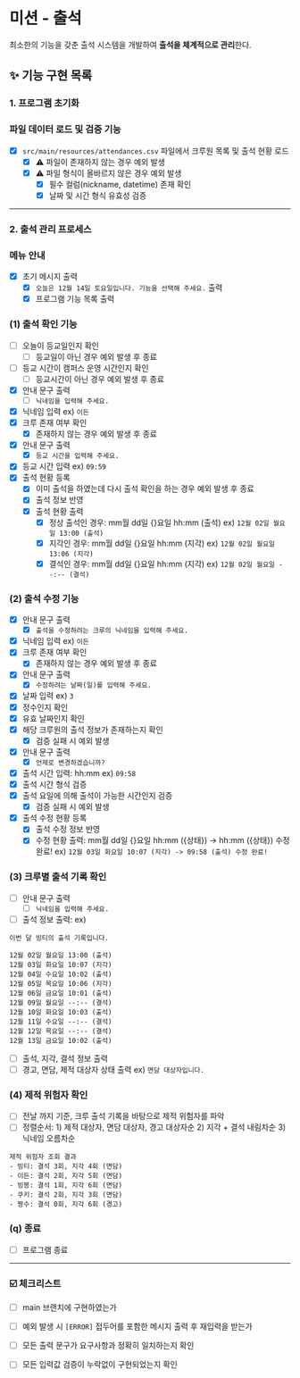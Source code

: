 # 미션 - 출석

최소한의 기능을 갖춘 출석 시스템을 개발하여 **출석을 체계적으로 관리**한다.

## ✨ 기능 구현 목록

### 1. 프로그램 초기화

### 파일 데이터 로드 및 검증 기능

- [x] `src/main/resources/attendances.csv` 파일에서 크루원 목록 및 출석 현황 로드
    - [x] ⚠️ 파일이 존재하지 않는 경우 예외 발생
    - [x] ⚠️ 파일 형식이 올바르지 않은 경우 예외 발생
        - [x] 필수 컬럼(nickname, datetime) 존재 확인
        - [x] 날짜 및 시간 형식 유효성 검증

---

### 2. 출석 관리 프로세스

### 메뉴 안내

- [x] 초기 메시지 출력
    - [x] `오늘은 12월 14일 토요일입니다. 기능을 선택해 주세요.` 출력
    - [x] 프로그램 기능 목록 출력

### (1) 출석 확인 기능

- [ ] 오늘이 등교일인지 확인
    - [ ] 등교일이 아닌 경우 예외 발생 후 종료
- [ ] 등교 시간이 캠퍼스 운영 시간인지 확인
    - [ ] 등교시간이 아닌 경우 예외 발생 후 종료
- [x] 안내 문구 출력
    - [ ] `닉네임을 입력해 주세요.`
- [x] 닉네임 입력 ex) `이든`
- [x] 크루 존재 여부 확인
    - [x] 존재하지 않는 경우 예외 발생 후 종료
- [x] 안내 문구 출력
    - [x] `등교 시간을 입력해 주세요.`
- [x] 등교 시간 입력 ex) `09:59`
- [x] 출석 현황 등록
    - [x] 이미 출석을 하였는데 다시 출석 확인을 하는 경우 예외 발생 후 종료
    - [x] 출석 정보 반영
    - [x] 출석 현황 출력
        - [x] 정상 출석인 경우: mm월 dd일 {}요일 hh:mm (출석)  ex) `12월 02일 월요일 13:00 (출석)`
        - [x] 지각인 경우: mm월 dd일 {}요일 hh:mm (지각)  ex) `12월 02일 월요일 13:06 (지각)`
        - [x] 결석인 경우: mm월 dd일 {}요일 hh:mm (지각)  ex) `12월 02일 월요일 --:-- (결석)`

### (2) 출석 수정 기능

- [x] 안내 문구 출력
    - [x] `출석을 수정하려는 크루의 닉네임을 입력해 주세요.`
- [x] 닉네임 입력 ex) `이든`
- [x] 크루 존재 여부 확인
    - [x] 존재하지 않는 경우 예외 발생 후 종료

- [x] 안내 문구 출력
    - [x] `수정하려는 날짜(일)를 입력해 주세요.`
- [x] 날짜 입력 ex) `3`
- [x] 정수인지 확인
- [x] 유효 날짜인지 확인
- [x] 해당 크루원의 출석 정보가 존재하는지 확인
    - [x] 검증 실패 시 예외 발생

- [x] 안내 문구 출력
    - [x] `언제로 변경하겠습니까?`
- [x] 출석 시간 입력: hh:mm ex) `09:58`
- [x] 출석 시간 형식 검증
- [x] 출석 요일에 의해 출석이 가능한 시간인지 검증
    - [x] 검증 실패 시 예외 발생

- [x] 출석 수정 현황 등록
    - [x] 출석 수정 정보 반영
    - [x] 수정 현황 출력: mm월 dd일 {}요일 hh:mm ({상태}) -> hh:mm ({상태}) 수정 완료! ex) `12월 03일 화요일 10:07 (지각) -> 09:58 (출석) 수정 완료!`

### (3) 크루별 출석 기록 확인

- [ ] 안내 문구 출력
    - [ ] `닉네임을 입력해 주세요.`

- [ ] 출석 정보 출력:
  ex)

```
이번 달 빙티의 출석 기록입니다.

12월 02일 월요일 13:00 (출석)
12월 03일 화요일 10:07 (지각)
12월 04일 수요일 10:02 (출석)
12월 05일 목요일 10:06 (지각)
12월 06일 금요일 10:01 (출석)
12월 09일 월요일 --:-- (결석)
12월 10일 화요일 10:03 (출석)
12월 11일 수요일 --:-- (결석)
12월 12일 목요일 --:-- (결석)
12월 13일 금요일 10:02 (출석)
```

- [ ] 출석, 지각, 결석 정보 출력
- [ ] 경고, 면담, 제적 대상자 상태 출력 ex) `면담 대상자입니다.`

### (4) 제적 위험자 확인

- [ ] 전날 까지 기준, 크루 출석 기록을 바탕으로 제적 위험자를 파악
- [ ] 정렬순서: 1) 제적 대상자, 면담 대상자, 경고 대상자순 2) 지각 + 결석 내림차순 3) 닉네임 오름차순

```
제적 위험자 조회 결과
- 빙티: 결석 3회, 지각 4회 (면담)
- 이든: 결석 2회, 지각 5회 (면담)
- 빙봉: 결석 1회, 지각 6회 (면담)
- 쿠키: 결석 2회, 지각 3회 (면담)
- 짱수: 결석 0회, 지각 6회 (경고)
```

### (q) 종료

- [ ] 프로그램 종료

---

### ☑️ 체크리스트

- [ ] main 브랜치에 구현하였는가
- [ ] 예외 발생 시 `[ERROR]` 접두어를 포함한 메시지 출력 후 재입력을 받는가
- [ ] 모든 출력 문구가 요구사항과 정확히 일치하는지 확인
- [ ] 모든 입력값 검증이 누락없이 구현되었는지 확인

